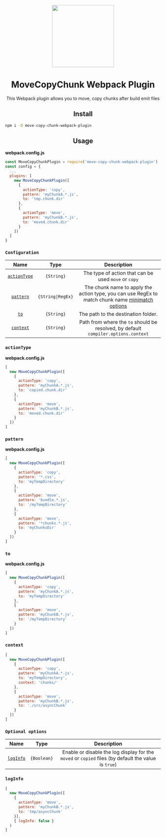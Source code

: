 <div align="center">
  <a href="https://github.com/webpack/webpack">
    <img width="200" height="200"
      src="https://webpack.js.org/assets/icon-square-big.svg">
  </a>
  <h1>MoveCopyChunk Webpack Plugin</h1>
  <p>This Webpack plugin allows you to move, copy chunks after build emit files</p>
</div>

<h2 align="center">Install</h2>

```bash
npm i -D move-copy-chunk-webpack-plugin
```

<h2 align="center">Usage</h2>

**webpack.config.js**
```js
const MoveCopyChunkPlugin = require('move-copy-chunk-webpack-plugin')
const config = {
  ...
  plugins: [
    new MoveCopyChunkPlugin([
      {
        actionType: 'copy',
        pattern: 'myChunkA.*.js',
        to: 'tmp.chunk.dir'
      },
      {
        actionType: 'move',
        pattern: 'myChunkB.*.js',
        to: 'moved.chunk.dir'
      }
    ])
  ]
}
```

### `Configuration`

|Name|Type|Description|
|:--:|:--:|:---------:|
|[`actionType`](#actionType)|`{String}`|The type of action that can be used `move` or `copy`
|[`pattern`](#pattern)|`{String\|RegEx}`|The chunk name to apply the action type, you can use RegEx to match chunk name [minimatch options](https://github.com/isaacs/minimatch)|
|[`to`](#to)|`{String}`|The path to the destination folder.
|[`context`](#context)|`{String}`|Path from where the `to` should be resolved, by default `compiler.options.context`

### `actionType`

**webpack.config.js**
```js
[
  new MoveCopyChunkPlugin([
    {
      actionType: 'copy',
      pattern: 'myChunkA.*.js',
      to: 'copied.chunk.dir'
    },
    {
      actionType: 'move',
      pattern: 'myChunkB.*.js',
      to: 'moved.chunk.dir'
    }
  ])
]
```

### `pattern`

**webpack.config.js**
```js
[
  new MoveCopyChunkPlugin([
    {
      actionType: 'copy',
      pattern: '*.css',
      to: 'myTempDirectory'
    },
    {
      actionType: 'move',
      pattern: 'bundle.*.js',
      to: '/myTempDirectory'
    },
    {
      actionType: 'move',
      pattern: '*chunks.*.js',
      to: 'myChunksDir'
    }
  ])
]
```

### `to`

**webpack.config.js**
```js
[
  new MoveCopyChunkPlugin([
    {
      actionType: 'copy',
      pattern: 'myChunkA.*.js',
      to: 'myTempDirectory'
    },
    {
      actionType: 'move',
      pattern: 'myChunkB.*.js',
      to: '/myTempDirectory'
    }
  ])
]
```

### `context`
```js
[
  new MoveCopyChunkPlugin([
    {
      actionType: 'copy',
      pattern: 'myChunkA.*.js',
      to: 'myTempDirectory',
      context: 'chunks/'
    },
    {
      actionType: 'move',
      pattern: 'myChunkB.*.js',
      to: './src/asyncChunk'
    }
  ])
]
```

### `Optional options`

|Name|Type|Description|
|:--:|:--:|:---------:|
|[`logInfo`](#logInfo)|`{Boolean}`|Enable or disable the log display for the `moved` or `copied` files (by default the value is `true`)

### `logInfo`
```js
[
  new MoveCopyChunkPlugin([
    {
      actionType: 'move',
      pattern: 'myChunkB.*.js',
      to: 'tmp/asyncChunk'
    }],
    { logInfo: false }
  )
]
```
